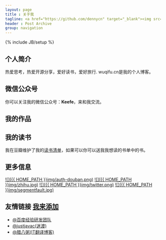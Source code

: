 ```yaml
---
layout: page
title : 关于我
tagline: <a href="https://github.com/dennycn" target="_blank"><img src="https://img.shields.io/badge/程序员-架构师-brightgreen.svg" alt="程序员-架构师"></a>
header : Post Archive
group: navigation
---
```

{% include JB/setup %}

## 个人简介
热爱思考，热爱开源分享，爱好读书，爱好旅行. wuqifu.cn是我的个人博客。

## 微信公众号
你可以关注我的微信公众号：**Keefe**，来和我交流。

## 我的作品
<a target="_blank" href="" title="我的作品"></a>

## 我的读书
我在豆瓣维护了我的[读书清单](https://book.douban.com/people/dennycn/)，如果可以你可以送我我想读的书单中的书。

## 更多信息
[![]({{ HOME_PATH }}img/auth-douban.png)](http://www.douban.com/people/dennycn/ "我在豆瓣")
[![]({{ HOME_PATH }}img/zhihu.jpg)](https://www.zhihu.com/people/wu-qifu "我在知乎")
[![]({{ HOME_PATH }}img/twitter.png)](https://twitter.com/dennycn "我在推特")
[![]({{ HOME_PATH }}img/segmentfault.jpg)](https://segmentfault.com/u/dennycn "我在segmentfault")

## 友情链接 [我来添加](https://github.com/dennycn/dennycn.github.io/edit/master/about.md)

- [@百度经验研发团队](https://exp-team.github.io/)
- [@justjavac(迷渡)](http://justjavac.com/)
- [@腊八粥(IT翻译博客)](http://www.labazhou.net/)

